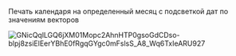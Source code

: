 Печать календаря на определенный месяц с подсветкой дат по значениям векторов

![GNicQqlLGQ6jXM01Mopc2AhnHTP0gsoGdCDso-blpj8zsiElEerYBhE0fRgqGYgc0mFslsS_A8_Wq6TxIeARU927](https://github.com/user-attachments/assets/f2c8fd83-ba1e-44ea-90d9-8e152831986b)

